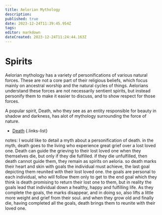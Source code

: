 ```yaml
---
title: Aelorian Mythology
description: 
published: true
date: 2023-12-24T11:39:45.954Z
tags: 
editor: markdown
dateCreated: 2023-12-24T11:24:44.163Z
---
```


# Spirits
Aelorian mythology has a variety of personifications of various natural forces. These are not a core part of their religious beliefs, which focus mainly on ancestral worship and the natural cycles of things. Aelorians understand these forces are not necessarily sentient spirits, but instead personify them to make it easier to discuss, and to show respect for those forces. 

A popular spirit, Death, who they see as an entity responsible for beauty in shadow and darkness, has alot of mythology surrounding the force of nature.
- [Death](/reference/species/aelorian/mythology/spirit/death)
{.links-list}

notes:
I would like to detail a myth about a personification of death. in the myth, death goes to the living who experience great grief over a lost loved one. Death can guide the grieving to their lost loved one when they themselves die, but only if they die fulfilled. if they die unfulfilled, then death cannot guide them, they remain as spirits on aeloria. so death marks their heart and skin with goals the individual must achieve, the last goal depicting them reunited with their lost loved one. the goals are personal to each individual, who will follow them only to get to the end goal which they think is death promising to return their lost one to them, but in reality the goals lead that individual down a healthy, happy and fulfilling life. As they complete the goals, the marks disappear, and in doing so, also lifts a little more weight and grief from their soul. and when they grow old and finally die, having completed all the goals, death brings them to reunite with their loved one. 